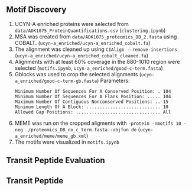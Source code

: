 ## Motif Discovery

1. UCYN-A enriched proteins were selected from `data/ADK1075_ProteinQuantifications.csv` (`clustering.ipynb`)
2. MSA was created from `data/ADK1075_proteomics_DB_2.fasta` using COBALT. (`ucyn-a_enriched/ucyn-a_enriched_cobalt.fa`)
3. The alignment was cleaned up using `CIAlign --remove-insertions` (`ucyn-a_enriched/ucyn-a_enriched_cobalt_cleaned.fa`)
4. Alignments with at least 60% coverage in the 880-1010 region were selected (`motifs.ipynb`, `ucyn-a_enriched/good-c-term.fasta`)
5. Gblocks was used to crop the selected alignments (`ucyn-a_enriched/good-c-term-gb.fasta`) Parameters:
   ```
   Minimum Number Of Sequences For A Conserved Position: . 104
   Minimum Number Of Sequences For A Flank Position: ..... 104
   Maximum Number Of Contiguous Nonconserved Positions: .. 15
   Minimum Length Of A Block: ............................ 10
   Allowed Gap Positions: ................................ All
   ```
6. MEME was run on the cropped aligments with `-protein -nmotifs 10 -neg ./proteomics_DB_no_c_term.fasta -objfun de` (`ucyn-a_enriched/meme/meme_gb.xml`)
7. The motifs were visualized in `motifs.ipynb`

## Transit Peptide Evaluation

## Transit Peptide
